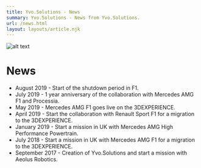 ```yaml
---
title: Yvo.Solutions - News
summary: Yvo.Solutions - News from Yvo.Solutions.
url: /news.html
layout: layouts/article.njk
---
```


![alt text](/img/marketing/yvo_news.png "News from Yvo.Solutions")

# News

* August 2019 - Start of the shutdown period in F1.
* July 2019 - 1 year anniversary of the collaboration with Mercedes AMG F1 and Processia.
* May 2019 - Mercedes AMG F1 goes live on the 3DEXPERIENCE.
* April 2019 - Start the collaboration with Renault Sport F1 for a migration to the 3DEXPERIENCE.
* January 2019 - Start a mission in UK with Mercedes AMG High Performance Powertrain.
* July 2018 - Start a mission in UK with Mercedes AMG F1 for a migration to the 3DEXPERIENCE.
* September 2017 - Creation of Yvo.Solutions and start a mission with Aeolus Robotics.